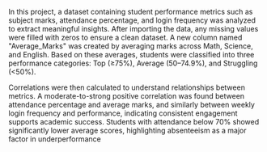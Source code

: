 In this project, a dataset containing student performance metrics such as subject marks, attendance percentage, and login frequency was analyzed to extract meaningful insights. After importing the data, any missing values were filled with zeros to ensure a clean dataset. A new column named "Average_Marks" was created by averaging marks across Math, Science, and English. Based on these averages, students were classified into three performance categories: Top (≥75%), Average (50–74.9%), and Struggling (<50%).

Correlations were then calculated to understand relationships between metrics. A moderate-to-strong positive correlation was found between attendance percentage and average marks, and similarly between weekly login frequency and performance, indicating consistent engagement supports academic success. Students with attendance below 70% showed significantly lower average scores, highlighting absenteeism as a major factor in underperformance
